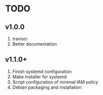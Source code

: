# TODO
## v1.0.0
1. travisci
2. Better documentation
## v1.1.0+
1. Finish systemd configuration
2. Make installer for systemd
3. Script configuration of minimal IAM policy
4. Debian packaging and installation
